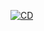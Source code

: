 [![CD](https://github.com/mattishere/RankCheck/actions/workflows/cd.yml/badge.svg)](https://github.com/mattishere/RankCheck/actions/workflows/cd.yml)
